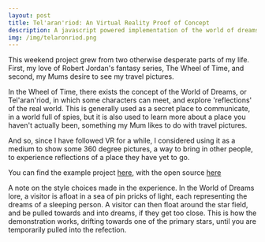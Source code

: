 ```yaml
---
layout: post
title: Tel'aran'riod: An Virtual Reality Proof of Concept
description: A javascript powered implementation of the world of dreams, using Google cardboard.
img: /img/telaronriod.png
---
```


This weekend project grew from two otherwise desperate parts of my life. First, my love of Robert Jordan's fantasy series, The Wheel of Time, and second, my Mums desire to see my travel pictures.

In the Wheel of Time, there exists the concept of the World of Dreams, or Tel'aran'riod, in which some characters can meet, and explore 'reflections' of the real world. This is generally used as a secret place to communicate, in a world full of spies, but it is also used to learn more about a place you haven't actually been, something my Mum likes to do with travel pictures.

And so, since I have followed VR for a while, I considered using it as a medium to show some 360 degree pictures, a way to bring in other people, to experience reflections of a place they have yet to go.

You can find the example project [here](https://adamrtomkins.github.io/tel-aran-rhiod/), with the open source [here](https://github.com/AdamRTomkins/tel-aran-rhiod)

A note on the style choices made in the experience. In the World of Dreams lore, a visitor is afloat in a sea of pin pricks of light, each representing the dreams of a sleeping person. A visitor can then float around the star field, and be pulled towards and into dreams, if they get too close. This is how the demonstration works, drifting towards one of the primary stars, until you are temporarily pulled into the refection.



